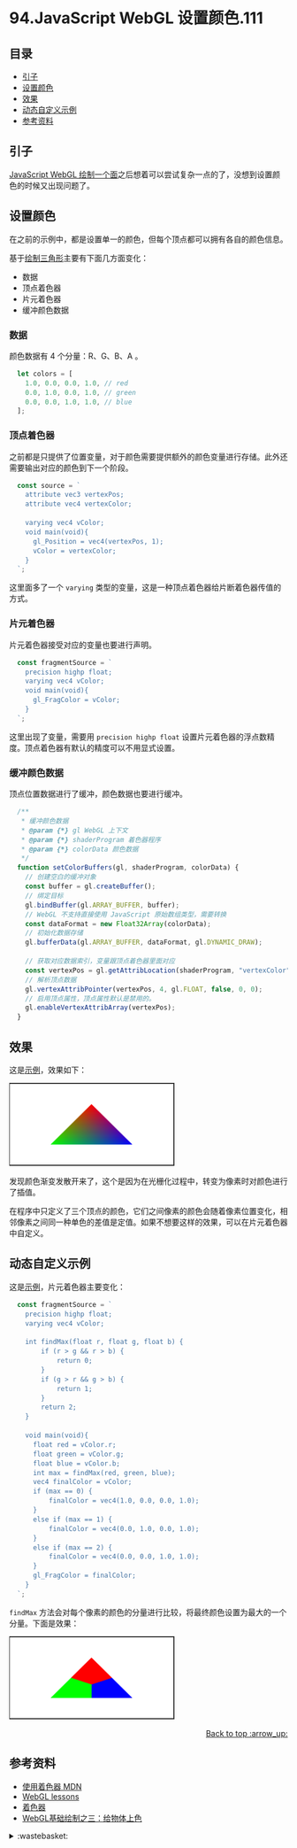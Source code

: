 # 94.JavaScript WebGL 设置颜色.111
## <a name="index"></a> 目录
- [引子](#start)
- [设置颜色](#set)
- [效果](#result)
- [动态自定义示例](#custom)
- [参考资料](#reference)

## <a name="start"></a> 引子
[JavaScript WebGL 绘制一个面][url-pre]之后想着可以尝试复杂一点的了，没想到设置颜色的时候又出现问题了。

## <a name="set"></a> 设置颜色
在之前的示例中，都是设置单一的颜色，但每个顶点都可以拥有各自的颜色信息。

基于[绘制三角形][url-pre]主要有下面几方面变化：
- 数据
- 顶点着色器
- 片元着色器
- 缓冲颜色数据
### 数据
颜色数据有 4 个分量：R、G、B、A 。
```js
  let colors = [
    1.0, 0.0, 0.0, 1.0, // red
    0.0, 1.0, 0.0, 1.0, // green
    0.0, 0.0, 1.0, 1.0, // blue
  ];
```
### 顶点着色器
之前都是只提供了位置变量，对于颜色需要提供额外的颜色变量进行存储。此外还需要输出对应的颜色到下一个阶段。
```js
  const source = `
    attribute vec3 vertexPos;
    attribute vec4 vertexColor;

    varying vec4 vColor;
    void main(void){
      gl_Position = vec4(vertexPos, 1);
      vColor = vertexColor;
    }
  `;
```
这里面多了一个 `varying` 类型的变量，这是一种顶点着色器给片断着色器传值的方式。

### 片元着色器
片元着色器接受对应的变量也要进行声明。
```js
  const fragmentSource = `
    precision highp float;
    varying vec4 vColor;
    void main(void){
      gl_FragColor = vColor;
    }
  `;
```
这里出现了变量，需要用 `precision highp float` 设置片元着色器的浮点数精度。顶点着色器有默认的精度可以不用显式设置。

### 缓冲颜色数据
顶点位置数据进行了缓冲，颜色数据也要进行缓冲。
```js
  /**
   * 缓冲颜色数据
   * @param {*} gl WebGL 上下文
   * @param {*} shaderProgram 着色器程序
   * @param {*} colorData 颜色数据
   */
  function setColorBuffers(gl, shaderProgram, colorData) {
    // 创建空白的缓冲对象
    const buffer = gl.createBuffer();
    // 绑定目标
    gl.bindBuffer(gl.ARRAY_BUFFER, buffer);
    // WebGL 不支持直接使用 JavaScript 原始数组类型，需要转换
    const dataFormat = new Float32Array(colorData);
    // 初始化数据存储
    gl.bufferData(gl.ARRAY_BUFFER, dataFormat, gl.DYNAMIC_DRAW);

    // 获取对应数据索引，变量跟顶点着色器里面对应
    const vertexPos = gl.getAttribLocation(shaderProgram, "vertexColor");
    // 解析顶点数据
    gl.vertexAttribPointer(vertexPos, 4, gl.FLOAT, false, 0, 0);
    // 启用顶点属性，顶点属性默认是禁用的。
    gl.enableVertexAttribArray(vertexPos);
  }
```

## <a name="result"></a> 效果
这是[示例][url-5]，效果如下：

![95-result][url-local-1]

发现颜色渐变发散开来了，这个是因为在光栅化过程中，转变为像素时对颜色进行了插值。

在程序中只定义了三个顶点的颜色，它们之间像素的颜色会随着像素位置变化，相邻像素之间同一种单色的差值是定值。如果不想要这样的效果，可以在片元着色器中自定义。

## <a name="custom"></a> 动态自定义示例
这是[示例][url-6]，片元着色器主要变化：
```js
  const fragmentSource = `
    precision highp float;
    varying vec4 vColor;

    int findMax(float r, float g, float b) {
        if (r > g && r > b) {
            return 0;
        }
        if (g > r && g > b) {
            return 1;
        }
        return 2;
    }

    void main(void){
      float red = vColor.r;
      float green = vColor.g;
      float blue = vColor.b;
      int max = findMax(red, green, blue);
      vec4 finalColor = vColor;
      if (max == 0) {
          finalColor = vec4(1.0, 0.0, 0.0, 1.0);
      }
      else if (max == 1) {
          finalColor = vec4(0.0, 1.0, 0.0, 1.0);
      }
      else if (max == 2) {
          finalColor = vec4(0.0, 0.0, 1.0, 1.0);
      }
      gl_FragColor = finalColor;
    }
  `;
```
`findMax` 方法会对每个像素的颜色的分量进行比较，将最终颜色设置为最大的一个分量。下面是效果：

![95-custom][url-local-2]


<div align="right"><a href="#index">Back to top :arrow_up:</a></div>


## <a name="reference"></a> 参考资料
- [使用着色器 MDN][url-3]
- [WebGL lessons][url-1]
- [着色器][url-2]
- [WebGL基础绘制之三：给物体上色][url-4]

[url-pre]:https://github.com/XXHolic/segment/issues/111
[url-1]:https://webglfundamentals.org/
[url-2]:https://learnopengl-cn.github.io/01%20Getting%20started/05%20Shaders/
[url-3]:https://developer.mozilla.org/zh-CN/docs/Web/API/WebGL_API/Tutorial/Using_shaders_to_apply_color_in_WebGL
[url-4]:http://www.jiazhengblog.com/blog/2016/02/22/2923/
[url-5]:https://xxholic.github.io/lab/segment/95/index.html
[url-6]:https://xxholic.github.io/lab/segment/95/colors.html


[url-local-1]:../images/95/1.png
[url-local-2]:../images/95/2.png

<details>
<summary>:wastebasket:</summary>

看完了《迪丽丽的奇幻冒险》，找了这个导演另一部作品[《阿祖尔和阿斯马尔》][url-poster]。

这个故事神话色彩很强，整体内容感觉不错。里面的服装依然华丽，建筑依然精致，很明显的用了大量对称。

![95-poster][url-local-poster]


</details>

[url-poster]:https://movie.douban.com/subject/1950821/
[url-local-poster]:../images/95/poster.png

